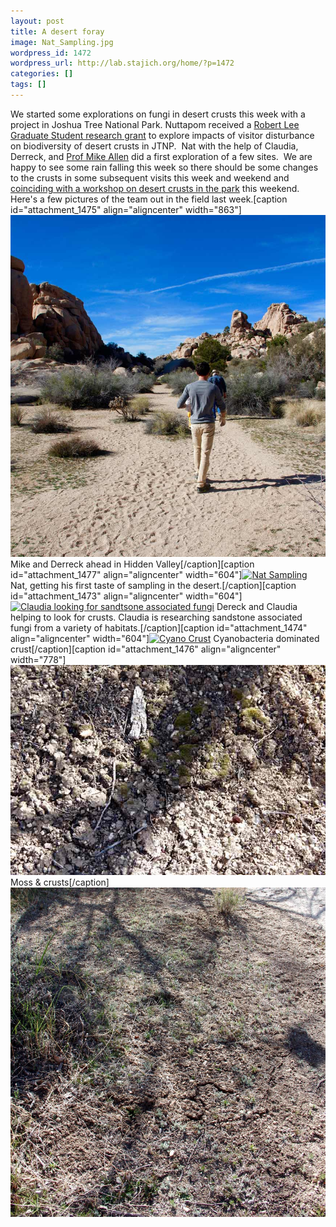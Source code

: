 ```yaml
---
layout: post
title: A desert foray
image: Nat_Sampling.jpg
wordpress_id: 1472
wordpress_url: http://lab.stajich.org/home/?p=1472
categories: []
tags: []
---
```

We started some explorations on fungi in desert crusts this week with a project in Joshua Tree National Park. Nuttapom received a [Robert Lee Graduate Student research grant](http://www.nps.gov/jotr/learn/nature/grantprogram.htm) to explore impacts of visitor disturbance on biodiversity of desert crusts in JTNP.  Nat with the help of Claudia, Derreck, and [Prof Mike Allen](https://plantpath.ucr.edu/people/faculty/allen.html) did a first exploration of a few sites.  We are happy to see some rain falling this week so there should be some changes to the crusts in some subsequent visits this week and weekend and [coinciding with a workshop on desert crusts in the park](https://www.joshuatree.org/desert-institute/field-classes/biological-soil-crusts-2/) this weekend. Here's a few pictures of the team out in the field last week.[caption id="attachment_1475" align="aligncenter" width="863"][![Mike leads the team](/images/wp_upload/2016/03/Mike_leads_the_team.jpg)](/images/wp_upload/2016/03/Mike_leads_the_team.jpg) Mike and Derreck ahead in Hidden Valley[/caption][caption id="attachment_1477" align="aligncenter" width="604"][![Nat Sampling](/images/wp_upload/2016/03/Nat_Sampling-1024x683.jpg)](/images/wp_upload/2016/03/Nat_Sampling.jpg) Nat, getting his first taste of sampling in the desert.[/caption][caption id="attachment_1473" align="aligncenter" width="604"][![Claudia looking for sandtsone associated fungi](/images/wp_upload/2016/03/ClaudiaDerreck-1024x576.jpg)](/images/wp_upload/2016/03/ClaudiaDerreck.jpg) Dereck and Claudia helping to look for crusts. Claudia is researching sandstone associated fungi from a variety of habitats.[/caption][caption id="attachment_1474" align="aligncenter" width="604"][![Cyano Crust](/images/wp_upload/2016/03/Cyanocrust-1024x683.jpg)](/images/wp_upload/2016/03/Cyanocrust.jpg) Cyanobacteria dominated crust[/caption][caption id="attachment_1476" align="aligncenter" width="778"][![Moss crust](/images/wp_upload/2016/03/Mosscrust.jpg)](/images/wp_upload/2016/03/Mosscrust.jpg) Moss &amp; crusts[/caption][![Soil crust site](/images/wp_upload/2016/03/Soilcrustsite.jpg)](/images/wp_upload/2016/03/Soilcrustsite.jpg)
